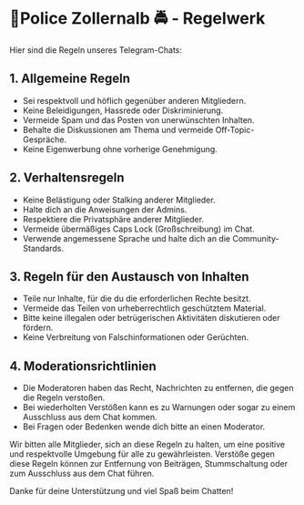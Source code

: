 
# 🚨Police Zollernalb 🚔 - Regelwerk

Hier sind die Regeln unseres Telegram-Chats:

## 1. Allgemeine Regeln

- Sei respektvoll und höflich gegenüber anderen Mitgliedern.
- Keine Beleidigungen, Hassrede oder Diskriminierung.
- Vermeide Spam und das Posten von unerwünschten Inhalten.
- Behalte die Diskussionen am Thema und vermeide Off-Topic-Gespräche.
- Keine Eigenwerbung ohne vorherige Genehmigung.

## 2. Verhaltensregeln

- Keine Belästigung oder Stalking anderer Mitglieder.
- Halte dich an die Anweisungen der Admins.
- Respektiere die Privatsphäre anderer Mitglieder.
- Vermeide übermäßiges Caps Lock (Großschreibung) im Chat.
- Verwende angemessene Sprache und halte dich an die Community-Standards.

## 3. Regeln für den Austausch von Inhalten

- Teile nur Inhalte, für die du die erforderlichen Rechte besitzt.
- Vermeide das Teilen von urheberrechtlich geschütztem Material.
- Bitte keine illegalen oder betrügerischen Aktivitäten diskutieren oder fördern.
- Keine Verbreitung von Falschinformationen oder Gerüchten.

## 4. Moderationsrichtlinien

- Die Moderatoren haben das Recht, Nachrichten zu entfernen, die gegen die Regeln verstoßen.
- Bei wiederholten Verstößen kann es zu Warnungen oder sogar zu einem Ausschluss aus dem Chat kommen.
- Bei Fragen oder Bedenken wende dich bitte an einen Moderator.

Wir bitten alle Mitglieder, sich an diese Regeln zu halten, um eine positive und respektvolle Umgebung für alle zu gewährleisten. Verstöße gegen diese Regeln können zur Entfernung von Beiträgen, Stummschaltung oder zum Ausschluss aus dem Chat führen.

Danke für deine Unterstützung und viel Spaß beim Chatten!
